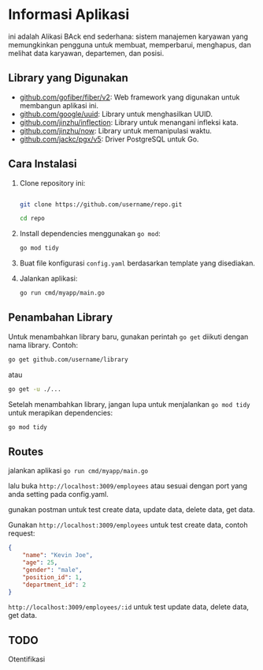 # Informasi Aplikasi

 ini adalah Alikasi BAck end sederhana: sistem manajemen karyawan yang memungkinkan pengguna untuk membuat, memperbarui, menghapus, dan melihat data karyawan, departemen, dan posisi.

## Library yang Digunakan

- [github.com/gofiber/fiber/v2](https://github.com/gofiber/fiber): Web framework yang digunakan untuk membangun aplikasi ini.
- [github.com/google/uuid](https://github.com/google/uuid): Library untuk menghasilkan UUID.
- [github.com/jinzhu/inflection](https://github.com/jinzhu/inflection): Library untuk menangani infleksi kata.
- [github.com/jinzhu/now](https://github.com/jinzhu/now): Library untuk memanipulasi waktu.
- [github.com/jackc/pgx/v5](https://github.com/jackc/pgx): Driver PostgreSQL untuk Go.

## Cara Instalasi

1. Clone repository ini:

   ```sh

   git clone https://github.com/username/repo.git
   
   cd repo
   ```

2. Install dependencies menggunakan `go mod`:

   ```sh
   go mod tidy
   ```

3. Buat file konfigurasi `config.yaml` berdasarkan template yang disediakan.

4. Jalankan aplikasi:

   ```sh
   go run cmd/myapp/main.go
   ```

## Penambahan Library

Untuk menambahkan library baru, gunakan perintah `go get` diikuti dengan nama library. Contoh:

   ```sh
   go get github.com/username/library
   ```

   atau

   ```bash
   go get -u ./...

   ```

Setelah menambahkan library, jangan lupa untuk menjalankan `go mod tidy` untuk merapikan dependencies:

   ```sh
   go mod tidy
   ```

## Routes

jalankan aplikasi `go run cmd/myapp/main.go`

lalu buka `http://localhost:3009/employees` atau sesuai dengan port yang anda setting pada config.yaml.

gunakan postman untuk test create data, update data, delete data, get data.

Gunakan `http://localhost:3009/employees` untuk test create data,
contoh request:

```JSON
{
    "name": "Kevin Joe",
    "age": 25,
    "gender": "male",
    "position_id": 1,
    "department_id": 2
}
```

`http://localhost:3009/employees/:id` untuk test update data, delete data, get data.

## TODO

Otentifikasi
